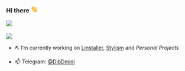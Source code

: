 ### Hi there <img src="https://github.com/MahbodHastam/MahbodHastam/blob/main/hi.gif" width="20px" />

[![](https://github-readme-stats.vercel.app/api?username=mahbodhastam&show_icons=true&theme=ayu-mirage&hide=issues)](https://github.com/MahbodHastam/)

<a href="https://github.com/MahbodHastam/" style="text-align: center;">
  <img align="center" src="https://github-readme-stats.vercel.app/api/top-langs/?username=mahbodhastam&theme=ayu-mirage&layout=compact" />
</a>

- ⛏️ I’m currently working on [Linstaller](https://github.com/MahbodHastam/Linstaller), [Stylism](https://github.com/MahbodHastam/Stylism) and _Personal Projects_

- 📫 Telegram: [@DibDmini](https://t.me/DibDmini) 

<!--
- 🌱 I’m currently learning ...
- 👯 I’m looking to collaborate on ...
- 🤔 I’m looking for help with ...
- 💬 Ask me about ...
- 😄 Pronouns: ...
- ⚡ Fun fact: ...
-->
